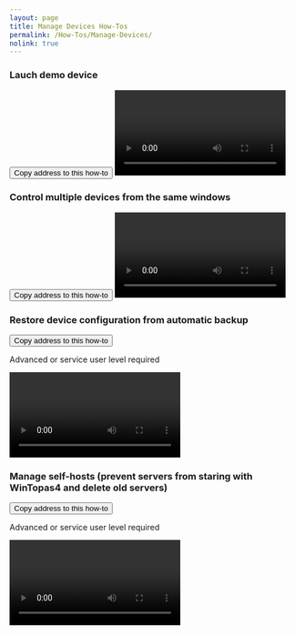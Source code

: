 ```yaml
---
layout: page
title: Manage Devices How-Tos
permalink: /How-Tos/Manage-Devices/
nolink: true
---
```





### <a name="Vid001"></a>Lauch demo device
<button class="btn" data-clipboard-text="{{site.fullUrl}}{{page.url}}#Vid001">
    Copy address to this how-to
</button>
<video  controls="controls">
<source src="https://lightconupdater.blob.core.windows.net/topas4infopage/Videos/HowToLaunchDemoDevice.mp4" type="video/mp4" />
</video>


### <a name="Vid002"></a>Control multiple devices from the same windows
<button class="btn" data-clipboard-text="{{site.fullUrl}}{{page.url}}#Vid002">
    Copy address to this how-to
</button>
<video  controls="controls">
<source src=" https://lightconupdater.blob.core.windows.net/topas4infopage/Videos/MultipleDevices.mp4" type="video/mp4" />
</video>


### <a name="Vid003"></a>Restore device configuration from automatic backup
<button class="btn" data-clipboard-text="{{site.fullUrl}}{{page.url}}#Vid003">
    Copy address to this how-to
</button>

Advanced or service user level required


<video  controls="controls">
<source src="https://lightconupdater.blob.core.windows.net/topas4infopage/Videos/HowToRestoreConfiguration.mp4" type="video/mp4" />
</video>


### <a name="Vid004"></a>Manage self-hosts (prevent servers from staring with WinTopas4 and delete old servers)
<button class="btn" data-clipboard-text="{{site.fullUrl}}{{page.url}}#Vid004">
    Copy address to this how-to
</button>

Advanced or service user level required

<video  controls="controls">
<source src="https://lightconupdater.blob.core.windows.net/topas4infopage/Videos/HowToManageSelfHosts.mp4" type="video/mp4" />
</video>







